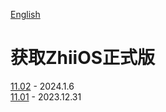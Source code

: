 [English](./README_en.md)

# 获取ZhiiOS正式版

[11.02](./versions/11.02/)	- 2024.1.6  
[11.01](./versions/11.01/)	- 2023.12.31

